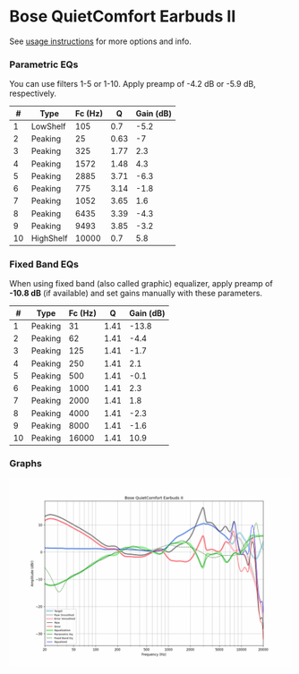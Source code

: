 # Bose QuietComfort Earbuds II
See [usage instructions](https://github.com/jaakkopasanen/AutoEq#usage) for more options and info.

### Parametric EQs
You can use filters 1-5 or 1-10. Apply preamp of -4.2 dB or -5.9 dB, respectively.

|   # | Type      |   Fc (Hz) |    Q |   Gain (dB) |
|-----|-----------|-----------|------|-------------|
|   1 | LowShelf  |       105 | 0.7  |        -5.2 |
|   2 | Peaking   |        25 | 0.63 |        -7   |
|   3 | Peaking   |       325 | 1.77 |         2.3 |
|   4 | Peaking   |      1572 | 1.48 |         4.3 |
|   5 | Peaking   |      2885 | 3.71 |        -6.3 |
|   6 | Peaking   |       775 | 3.14 |        -1.8 |
|   7 | Peaking   |      1052 | 3.65 |         1.6 |
|   8 | Peaking   |      6435 | 3.39 |        -4.3 |
|   9 | Peaking   |      9493 | 3.85 |        -3.2 |
|  10 | HighShelf |     10000 | 0.7  |         5.8 |

### Fixed Band EQs
When using fixed band (also called graphic) equalizer, apply preamp of **-10.8 dB** (if available) and set gains manually with these parameters.

|   # | Type    |   Fc (Hz) |    Q |   Gain (dB) |
|-----|---------|-----------|------|-------------|
|   1 | Peaking |        31 | 1.41 |       -13.8 |
|   2 | Peaking |        62 | 1.41 |        -4.4 |
|   3 | Peaking |       125 | 1.41 |        -1.7 |
|   4 | Peaking |       250 | 1.41 |         2.1 |
|   5 | Peaking |       500 | 1.41 |        -0.1 |
|   6 | Peaking |      1000 | 1.41 |         2.3 |
|   7 | Peaking |      2000 | 1.41 |         1.8 |
|   8 | Peaking |      4000 | 1.41 |        -2.3 |
|   9 | Peaking |      8000 | 1.41 |        -1.6 |
|  10 | Peaking |     16000 | 1.41 |        10.9 |

### Graphs
![](./Bose%20QuietComfort%20Earbuds%20II.png)
